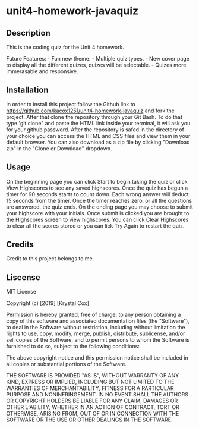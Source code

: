 # unit4-homework-javaquiz

## Description

This is the coding quiz for the Unit 4 homework.

Future Features:
    - Fun new theme.
    - Multiple quiz types.
    - New cover page to display all the different quizes, quizes will be selectable.
    - Quizes more immerasable and responsive.

## Installation

In order to install this project follow the Github link to https://github.com/kacox1251/unit4-homework-javaquiz and fork the project. After that clone the repository through your Git Bash. To do that type 'git clone" and paste the HTML link inside your terminal, it will ask you for your github password. After the repository is safed in the directory of your choice you can access the HTML and CSS files and view them in your default browser.
You can also download as a zip file by clicking "Download zip" in the "Clone or Download" dropdown.


## Usage

On the beginning page you can click Start to begin taking the quiz or click View Highscores to see any saved highscores.
Once the quiz has begun a timer for 90 seconds starts to count down. Each wrong answer will deduct 15 seconds from the timer. Once the timer reaches zero, or all the questions are answered, the quiz ends. On the ending page you may choose to submit your highscore with your initials. Once submit is clicked you are brought to the Highscores screen to view highscores. You can click Clear Highscores to clear all the scores stored or you can lick Try Again to restart the quiz.


## Credits

Credit to this project belongs to me.


## Liscense

MIT License

Copyright (c) [2019] [Krystal Cox]

Permission is hereby granted, free of charge, to any person obtaining a copy
of this software and associated documentation files (the "Software"), to deal
in the Software without restriction, including without limitation the rights
to use, copy, modify, merge, publish, distribute, sublicense, and/or sell
copies of the Software, and to permit persons to whom the Software is
furnished to do so, subject to the following conditions:

The above copyright notice and this permission notice shall be included in all
copies or substantial portions of the Software.

THE SOFTWARE IS PROVIDED "AS IS", WITHOUT WARRANTY OF ANY KIND, EXPRESS OR
IMPLIED, INCLUDING BUT NOT LIMITED TO THE WARRANTIES OF MERCHANTABILITY,
FITNESS FOR A PARTICULAR PURPOSE AND NONINFRINGEMENT. IN NO EVENT SHALL THE
AUTHORS OR COPYRIGHT HOLDERS BE LIABLE FOR ANY CLAIM, DAMAGES OR OTHER
LIABILITY, WHETHER IN AN ACTION OF CONTRACT, TORT OR OTHERWISE, ARISING FROM,
OUT OF OR IN CONNECTION WITH THE SOFTWARE OR THE USE OR OTHER DEALINGS IN THE
SOFTWARE.